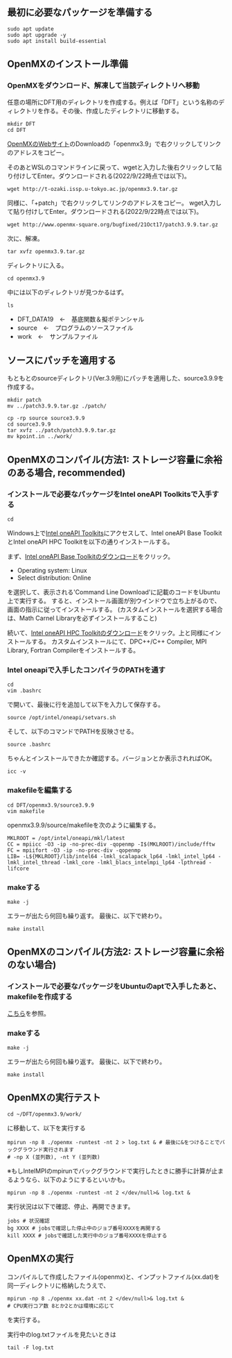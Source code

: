 ## 最初に必要なパッケージを準備する
```
sudo apt update
sudo apt upgrade -y
sudo apt install build-essential
```

## OpenMXのインストール準備
### OpenMXをダウンロード、解凍して当該ディレクトリへ移動
任意の場所にDFT用のディレクトリを作成する。例えば「DFT」という名称のディレクトリを作る。その後、作成したディレクトリに移動する。

```
mkdir DFT
cd DFT
```

[OpenMXのWebサイト](http://www.openmx-square.org/)のDownloadの「openmx3.9」で右クリックしてリンクのアドレスをコピー。

そのあとWSLのコマンドラインに戻って、wgetと入力した後右クリックして貼り付けしてEnter。ダウンロードされる(2022/9/22時点では以下)。

```
wget http://t-ozaki.issp.u-tokyo.ac.jp/openmx3.9.tar.gz
```

同様に、「+patch」で右クリックしてリンクのアドレスをコピー。
wget入力して貼り付けしてEnter。ダウンロードされる(2022/9/22時点では以下)。
```
wget http://www.openmx-square.org/bugfixed/21Oct17/patch3.9.9.tar.gz
```
次に、解凍。
```
tar xvfz openmx3.9.tar.gz
```
ディレクトリに入る。
```
cd openmx3.9
```
中には以下のディレクトリが見つかるはず。
```
ls
```
- DFT_DATA19　←　基底関数＆擬ポテンシャル
- source　←　プログラムのソースファイル
- work　←　サンプルファイル

## ソースにパッチを適用する
もともとのsourceディレクトリ(Ver.3.9用)にパッチを適用した、source3.9.9を作成する。
```
mkdir patch
mv ../patch3.9.9.tar.gz ./patch/

cp -rp source source3.9.9
cd source3.9.9
tar xvfz ../patch/patch3.9.9.tar.gz
mv kpoint.in ../work/
```

## OpenMXのコンパイル(方法1: ストレージ容量に余裕のある場合, recommended)
### インストールで必要なパッケージをIntel oneAPI Toolkitsで入手する
```
cd
```

Windows上で[Intel oneAPI Toolkits](https://www.intel.com/content/www/us/en/developer/tools/oneapi/toolkits.html#gs.d1jvm6)にアクセスして、Intel oneAPI Base ToolkitとIntel oneAPI HPC Toolkitを以下の通りインストールする。

まず、[Intel oneAPI Base Toolkitのダウンロード](https://www.intel.com/content/www/us/en/developer/tools/oneapi/base-toolkit-download.html)をクリック。

- Operating system: Linux
- Select distribution: Online

を選択して、表示される'Command Line Download'に記載のコードをUbuntu上で実行する。
すると、インストール画面が別ウインドウで立ち上がるので、画面の指示に従ってインストールする。
(カスタムインストールを選択する場合は、Math Carnel Libraryを必ずインストールすること)

続いて、[Intel oneAPI HPC Toolkitのダウンロード](https://www.intel.com/content/www/us/en/developer/tools/oneapi/hpc-toolkit-download.html)をクリック。上と同様にインストールする。
カスタムインストールにて、DPC++/C++ Compiler, MPI Library, Fortran Compilerをインストールする。

### Intel oneapiで入手したコンパイラのPATHを通す
```
cd
vim .bashrc
```
で開いて、最後に行を追加して以下を入力して保存する。
```
source /opt/intel/oneapi/setvars.sh
```
そして、以下のコマンドでPATHを反映させる。
```
source .bashrc
```
ちゃんとインストールできたか確認する。バージョンとか表示されればOK。
```
icc -v
```


### makefileを編集する
```
cd DFT/openmx3.9/source3.9.9
vim makefile
```

openmx3.9.9/source/makefileを次のように編集する。
```
MKLROOT = /opt/intel/oneapi/mkl/latest
CC = mpiicc -O3 -ip -no-prec-div -qopenmp -I$(MKLROOT)/include/fftw
FC = mpiifort -O3 -ip -no-prec-div -qopenmp
LIB= -L${MKLROOT}/lib/intel64 -lmkl_scalapack_lp64 -lmkl_intel_lp64 -lmkl_intel_thread -lmkl_core -lmkl_blacs_intelmpi_lp64 -lpthread -lifcore
```
### makeする
```
make -j
```
エラーが出たら何回も繰り返す。
最後に、以下で終わり。
```
make install
```

## OpenMXのコンパイル(方法2: ストレージ容量に余裕のない場合)
### インストールで必要なパッケージをUbuntuのaptで入手したあと、makefileを作成する
[こちら](https://qiita.com/pochman/items/f8aecd3ffc7beba1b6d1)を参照。

### makeする
```
make -j
```
エラーが出たら何回も繰り返す。
最後に、以下で終わり。
```
make install
```



## OpenMXの実行テスト
```
cd ~/DFT/openmx3.9/work/
```
に移動して、以下を実行する
```
mpirun -np 8 ./openmx -runtest -nt 2 > log.txt & # 最後に&をつけることでバックグラウンド実行されます
# -np X (並列数), -nt Y (並列数)
```

※もしIntelMPIのmpirunでバックグラウンドで実行したときに勝手に計算が止まるようなら、以下のようにするといいかも。
```
mpirun -np 8 ./openmx -runtest -nt 2 </dev/null>& log.txt &
```

実行状況は以下で確認、停止、再開できます。
```
jobs # 状況確認
bg XXXX # jobsで確認した停止中のジョブ番号XXXXを再開する
kill XXXX # jobsで確認した実行中のジョブ番号XXXXを停止する
```


## OpenMXの実行
コンパイルして作成したファイル(openmx)と、インプットファイル(xx.dat)を同一ディレクトリに格納したうえで、
```
mpirun -np 8 ./openmx xx.dat -nt 2 </dev/null>& log.txt &
# CPU実行コア数 8とか2とかは環境に応じて
```
を実行する。

実行中のlog.txtファイルを見たいときは
```
tail -F log.txt
```


